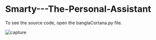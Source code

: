 # Smarty---The-Personal-Assistant

To see the source code, open the banglaCortana.py file.

![capture](https://user-images.githubusercontent.com/35050416/40522500-0ecbfeb2-5ff3-11e8-9c7f-b129acf2a069.PNG)
